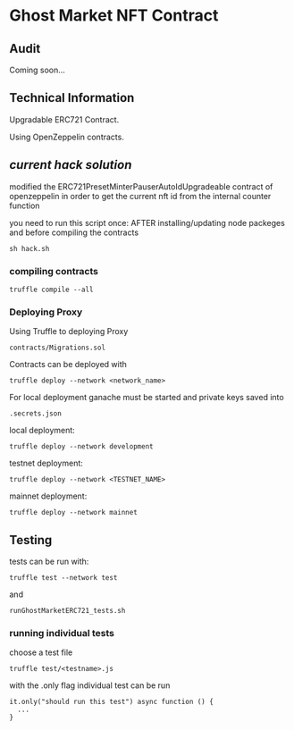 # Ghost Market NFT Contract
## Audit

Coming soon...
## Technical Information

Upgradable ERC721 Contract.

Using OpenZeppelin contracts.

## *current hack solution*
modified the ERC721PresetMinterPauserAutoIdUpgradeable contract of openzeppelin
in order to get the current nft id from the internal counter function

you need to run this script once: AFTER installing/updating node packeges and before compiling the contracts
```
sh hack.sh
```
### compiling contracts
```
truffle compile --all
```
### Deploying Proxy

Using Truffle to deploying Proxy
```
contracts/Migrations.sol
```
Contracts can be deployed with
```
truffle deploy --network <network_name>
```
For local deployment ganache must be started and private keys saved into

```
.secrets.json
```

local deployment:
```
truffle deploy --network development
```

testnet deployment:
```
truffle deploy --network <TESTNET_NAME>
```

mainnet deployment:
```
truffle deploy --network mainnet
```

## Testing

tests can be run with:
```
truffle test --network test
```
and 

```
runGhostMarketERC721_tests.sh
```
### running individual tests

choose a test file
```
truffle test/<testname>.js
```

with the .only flag individual test can be run  
```
it.only("should run this test") async function () {
  ...
}
```




